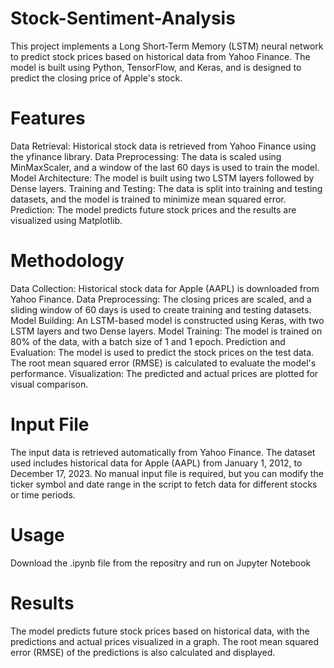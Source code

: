# Stock-Sentiment-Analysis

This project implements a Long Short-Term Memory (LSTM) neural network to predict stock prices based on historical data from Yahoo Finance. The model is built using Python, TensorFlow, and Keras, and is designed to predict the closing price of Apple's stock.

# Features #
Data Retrieval: Historical stock data is retrieved from Yahoo Finance using the yfinance library.
Data Preprocessing: The data is scaled using MinMaxScaler, and a window of the last 60 days is used to train the model.
Model Architecture: The model is built using two LSTM layers followed by Dense layers.
Training and Testing: The data is split into training and testing datasets, and the model is trained to minimize mean squared error.
Prediction: The model predicts future stock prices and the results are visualized using Matplotlib.

# Methodology #
Data Collection: Historical stock data for Apple (AAPL) is downloaded from Yahoo Finance.
Data Preprocessing: The closing prices are scaled, and a sliding window of 60 days is used to create training and testing datasets.
Model Building: An LSTM-based model is constructed using Keras, with two LSTM layers and two Dense layers.
Model Training: The model is trained on 80% of the data, with a batch size of 1 and 1 epoch.
Prediction and Evaluation: The model is used to predict the stock prices on the test data. The root mean squared error (RMSE) is calculated to evaluate the model's performance.
Visualization: The predicted and actual prices are plotted for visual comparison.

# Input File #
The input data is retrieved automatically from Yahoo Finance. The dataset used includes historical data for Apple (AAPL) from January 1, 2012, to December 17, 2023. No manual input file is required, but you can modify the ticker symbol and date range in the script to fetch data for different stocks or time periods.
# Usage #
Download the .ipynb file from the repositry and run on Jupyter Notebook
# Results #
The model predicts future stock prices based on historical data, with the predictions and actual prices visualized in a graph. The root mean squared error (RMSE) of the predictions is also calculated and displayed.
